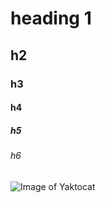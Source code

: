 # heading 1
## h2
### h3
#### h4
##### h5
###### h6

![Image of Yaktocat](https://octodex.github.com/images/yaktocat.png)
